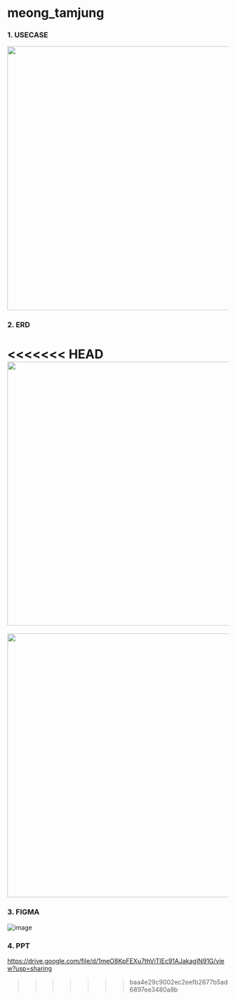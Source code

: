 # meong_tamjung

### 1. USECASE 
<img src="https://user-images.githubusercontent.com/84279479/125884232-8e3cb9c2-c15f-41fa-9cbd-3ce7c60c81f4.png" width="600">

### 2. ERD
<<<<<<< HEAD
<img src="https://github.com/sonyujin95/meong_tamjung/blob/main/images/ERD%20-v1.png?raw=true" width="600">
=======
<img src="https://github.com/sonyujin95/meong_tamjung/blob/develop/images/ERD_v6.jpg?raw=true" width="600">

### 3. FIGMA
![image](https://user-images.githubusercontent.com/84061081/126484989-1e9e7b39-7eef-439a-bc2f-ca5aaf1c3e29.png)

### 4. PPT
https://drive.google.com/file/d/1meO8KpFEXu7thViTlEc91AJakagIN91G/view?usp=sharing
>>>>>>> baa4e29c9002ec2eefb2677b5ad6897ee3480a8b
